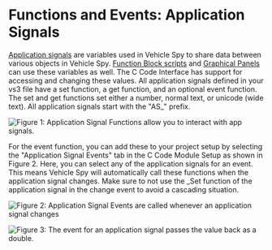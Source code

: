 # Functions and Events: Application Signals

[Application signals](../../application-signals/) are variables used in Vehicle Spy to share data between various objects in Vehicle Spy. [Function Block scripts](../../function-blocks/function-blocks-types/script-type-function-block.md) and [Graphical Panels](../../../main-menu-measurement/graphical-panels/) can use these variables as well. The C Code Interface has support for accessing and changing these values. All application signals defined in your vs3 file have a set function, a get function, and an optional event function.  The set and get functions set either a number, normal text, or unicode (wide text).  All application signals start with the "AS\_" prefix.

![Figure 1: Application Signal Functions allow you to interact with app signals.](../../../../.gitbook/assets/appsignal\_functions.gif)

For the event function, you can add these to your project setup by selecting the "Application Signal Events" tab in the C Code Module Setup as shown in Figure 2. Here, you can select any of the application signals for an event. This means Vehicle Spy will automatically call these functions when the application signal changes. Make sure to not use the \_Set function of the application signal in the change event to avoid a cascading situation.

![Figure 2: Application Signal Events are called whenever an application signal changes](../../../../.gitbook/assets/appsignal\_event.gif)

![Figure 3: The event for an application signal passes the value back as a double.](../../../../.gitbook/assets/appsignal\_event\_code.gif)
